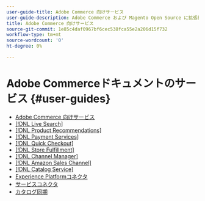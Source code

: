 ```yaml
---
user-guide-title: Adobe Commerce 向けサービス
user-guide-description: Adobe Commerce および Magento Open Source に拡張機能を提供するホストサービスのドキュメントとリソース。
title: Adobe Commerce 向けサービス
source-git-commit: 1e85c4daf0967bf6cec538fca55e2a206d15f732
workflow-type: tm+mt
source-wordcount: '0'
ht-degree: 0%

---
```


# Adobe Commerceドキュメントのサービス {#user-guides}

- [Adobe Commerce 向けサービス](home.md)
- [[!DNL Live Search]](https://experienceleague.adobe.com/docs/commerce-merchant-services/live-search/guide-overview.html)
- [[!DNL Product Recommendations]](https://experienceleague.adobe.com/docs/commerce-merchant-services/product-recommendations/guide-overview.html)
- [[!DNL Payment Services]](https://experienceleague.adobe.com/docs/commerce-merchant-services/payment-services/guide-overview.html)
- [[!DNL Quick Checkout]](https://experienceleague.adobe.com/docs/commerce-merchant-services/quick-checkout/overview.html)
- [[!DNL Store Fulfillment]](https://experienceleague.adobe.com/docs/commerce-merchant-services/store-fulfillment/guide-overview.html)
- [[!DNL Channel Manager]](https://experienceleague.adobe.com/docs/commerce-channels/channel-manager/guide-overview.html)
- [[!DNL Amazon Sales Channel]](https://experienceleague.adobe.com/docs/commerce-channels/amazon/guide-overview.html)
- [[!DNL Catalog Service]](https://experienceleague.adobe.com/docs/catalog-service/guide-overview.html)
- [Experience Platformコネクタ](https://experienceleague.adobe.com/docs/commerce-merchant-services/experience-platform-connector/overview.html)
- [サービスコネクタ](/help/landing/saas.md)
- [カタログ同期](/help/landing/catalog-sync.md)
